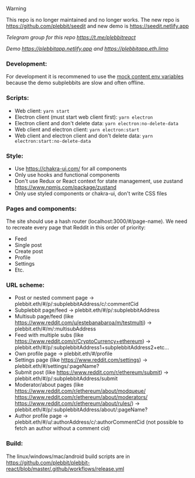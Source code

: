 > [!WARNING]
> This repo is no longer maintained and no longer works. The new repo is https://github.com/plebbit/seedit and new demo is https://seedit.netlify.app

_Telegram group for this repo https://t.me/plebbitreact_

_Demo https://plebbitapp.netlify.app and https://plebbitapp.eth.limo_

### Development:

For development it is recommened to use the [mock content env variables](https://github.com/plebbit/plebbit-react-hooks/blob/master/docs/mock-content.md#add-env-variable-for-mocking) because the demo subplebbits are slow and often offline.

### Scripts:

- Web client: `yarn start`
- Electron client (must start web client first): `yarn electron`
- Electron client and don't delete data: `yarn electron:no-delete-data`
- Web client and electron client: `yarn electron:start`
- Web client and electron client and don't delete data: `yarn electron:start:no-delete-data`

### Style:

- Use https://chakra-ui.com/ for all components
- Only use hooks and functional components
- Don't use Redux or React context for state management, use zustand https://www.npmjs.com/package/zustand
- Only use styled components or chakra-ui, don't write CSS files

### Pages and components:

The site should use a hash router (localhost:3000/#/page-name). We need to recreate every page that Reddit in this order of priority:

- Feed
- Single post
- Create post
- Profile
- Settings
- Etc.

### URL scheme:

- Post or nested comment page -> plebbit.eth/#/p/:subplebbitAddress/c/:commentCid
- Subplebbit page/feed -> plebbit.eth/#/p/:subplebbitAddress
- Multisub page/feed (like https://www.reddit.com/u/estebanabaroa/m/testmulti) -> plebbit.eth/#/m/:multisubAddress
- Feed with multiple subs (like https://www.reddit.com/r/CryptoCurrency+ethereum) -> plebbit.eth/#/p/:subplebbitAddress1+subplebbitAddress2+etc...
- Own profile page -> plebbit.eth/#/profile
- Settings page (like https://www.reddit.com/settings) -> plebbit.eth/#/settings/:pageName?
- Submit post (like https://www.reddit.com/r/ethereum/submit) -> plebbit.eth/#/p/:subplebbitAddress/submit
- Moderator/about pages (like https://www.reddit.com/r/ethereum/about/modqueue/ https://www.reddit.com/r/ethereum/about/moderators/ https://www.reddit.com/r/ethereum/about/rules/) -> plebbit.eth/#/p/:subplebbitAddress/about/:pageName?
- Author profile page -> plebbit.eth/#/u/:authorAddress/c/:authorCommentCid (not possible to fetch an author without a comment cid)

### Build:

The linux/windows/mac/android build scripts are in https://github.com/plebbit/plebbit-react/blob/master/.github/workflows/release.yml

